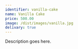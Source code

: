 ```yaml
---
identifier: vanilla-cake
name: Vanilla Cake
price: 500.00
image: /dist/images/vanilla.jpg
delivary: true
---
```

Description goes here.